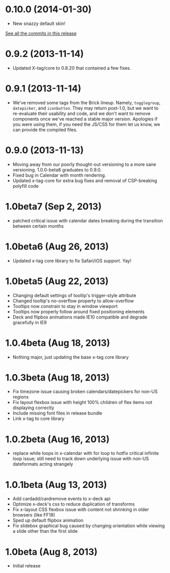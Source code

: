 # 0.10.0 (2014-01-30)

* New snazzy default skin!

[See all the commits in this release](https://github.com/mozilla/brick/compare/0.9.2...0.10.0)

# 0.9.2 (2013-11-14)

* Updated X-tag/core to 0.8.20 that contained a few fixes.

# 0.9.1 (2013-11-14)

* We've removed some tags from the Brick lineup. Namely, `togglegroup`, `datepicker`, and `iconbutton`. They may return post-1.0, but we want to re-evaluate their usability and code, and we don't want to remove components once we've reached a stable major version. Apologies if you were using them, if you need the JS/CSS for them let us know, we can provide the compiled files.

# 0.9.0 (2013-11-13)

* Moving away from our poorly thought-out versioning to a more sane versioning. 1.0.0-beta8 graduates to 0.9.0.
* Fixed bug in Calendar with month rendering.
* Updated x-tag-core for extra bug fixes and removal of CSP-breaking polyfill code

# 1.0beta7 (Sep 2, 2013)

* patched critical issue with calendar dates breaking during the transition between certain months

# 1.0beta6 (Aug 26, 2013)

* Updated x-tag core library to fix Safari/iOS support. Yay!

# 1.0beta5 (Aug 22, 2013)

* Changing default settings of tooltip's trigger-style attribute
* Changed tooltip's no-overflow property to allow-overflow
* Tooltips now constrain to stay in window viewport
* Tooltips now properly follow around fixed positioning elements
* Deck and flipbox animations made IE10 compatible and degrade gracefully in IE9

# 1.0.4beta (Aug 18, 2013)

* Nothing major, just updating the base x-tag core library

# 1.0.3beta (Aug 18, 2013)

* Fix timezone issue causing broken calendars/datepickers for non-US regions
* Fix layout flexbox issue with height 100% children of flex items not displaying correctly
* Include missing font files in release bundle
* Link x-tag to core library

# 1.0.2beta (Aug 16, 2013)

* replace while loops in x-calendar with for loop to hotfix critical infinite loop issue; still need to track down underlying issue with non-US dateformats acting strangely

# 1.0.1beta (Aug 13, 2013)

* Add cardadd/cardremove events to x-deck api
* Optimize x-deck's css to reduce duplication of transforms
* Fix x-layout CSS flexbox issue with content not shrinking in older browsers (like FF18)
* Sped up default flipbox animation
* Fix slidebox graphical bug caused by changing orientation while viewing a slide other than the first slide

# 1.0beta (Aug 8, 2013)

* Initial release
